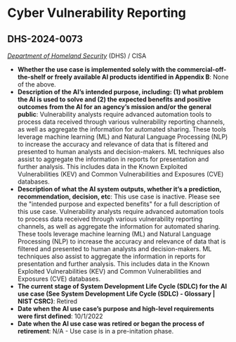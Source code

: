 # Cyber Vulnerability Reporting
## DHS-2024-0073
_[Department of Homeland Security](<../3_agency/Department of Homeland Security.md>)_ (DHS) / CISA


+ **Whether the use case is implemented solely with the commercial-off-the-shelf or freely available AI products identified in Appendix B**: None of the above.
+ **Description of the AI’s intended purpose, including: (1) what problem the AI is used to solve and (2) the expected benefits and positive outcomes from the AI for an agency’s mission and/or the general public**: Vulnerability analysts require advanced automation tools to process data received through various vulnerability reporting channels, as well as aggregate the information for automated sharing. These tools leverage machine learning (ML) and Natural Language Processing (NLP) to increase the accuracy and relevance of data that is filtered and presented to human analysts and decision-makers. ML techniques also assist to aggregate the information in reports for presentation and further analysis. This includes data in the Known Exploited Vulnerabilities (KEV) and Common Vulnerabilities and Exposures (CVE) databases.
+ **Description of what the AI system outputs, whether it’s a prediction, recommendation, decision, etc**: This use case is inactive. Please see the "intended purpose and expected benefits" for a full description of this use case.
Vulnerability analysts require advanced automation tools to process data received through various vulnerability reporting channels, as well as aggregate the information for automated sharing. These tools leverage machine learning (ML) and Natural Language Processing (NLP) to increase the accuracy and relevance of data that is filtered and presented to human analysts and decision-makers. ML techniques also assist to aggregate the information in reports for presentation and further analysis. This includes data in the Known Exploited Vulnerabilities (KEV) and Common Vulnerabilities and Exposures (CVE) databases. 
+ **The current stage of System Development Life Cycle (SDLC) for the AI use case (See System Development Life Cycle (SDLC) - Glossary | NIST CSRC)**: Retired
+ **Date when the AI use case’s purpose and high-level requirements were first defined**: 10/1/2022
+ **Date when the AI use case was retired or began the process of retirement**: N/A - Use case is in a pre-initation phase.